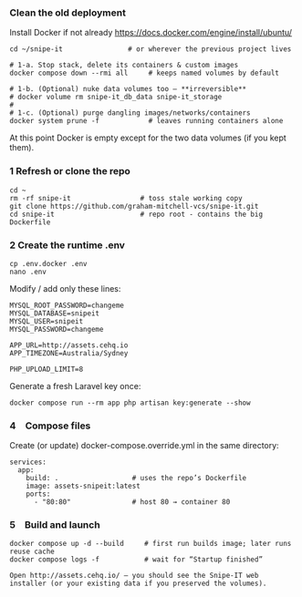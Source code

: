 ### Clean the old deployment

Install Docker if not already https://docs.docker.com/engine/install/ubuntu/

```
cd ~/snipe-it                # or wherever the previous project lives

# 1-a. Stop stack, delete its containers & custom images
docker compose down --rmi all     # keeps named volumes by default

# 1-b. (Optional) nuke data volumes too – **irreversible**
# docker volume rm snipe-it_db_data snipe-it_storage
#
# 1-c. (Optional) purge dangling images/networks/containers
docker system prune -f            # leaves running containers alone
```

At this point Docker is empty except for the two data volumes (if you kept them).

### 1 Refresh or clone the repo

```
cd ~
rm -rf snipe-it                 # toss stale working copy
git clone https://github.com/graham-mitchell-vcs/snipe-it.git
cd snipe-it                     # repo root - contains the big Dockerfile
```

### 2 Create the runtime .env

```
cp .env.docker .env
nano .env
```

Modify / add only these lines:
```
MYSQL_ROOT_PASSWORD=changeme
MYSQL_DATABASE=snipeit
MYSQL_USER=snipeit
MYSQL_PASSWORD=changeme

APP_URL=http://assets.cehq.io
APP_TIMEZONE=Australia/Sydney

PHP_UPLOAD_LIMIT=8
```

Generate a fresh Laravel key once:

```
docker compose run --rm app php artisan key:generate --show
```

### 4 Compose files

Create (or update) docker-compose.override.yml in the same directory:

```
services:
  app:
    build: .                  # uses the repo’s Dockerfile
    image: assets-snipeit:latest
    ports:
      - "80:80"               # host 80 → container 80
```

### 5 Build and launch

```
docker compose up -d --build     # first run builds image; later runs reuse cache
docker compose logs -f           # wait for “Startup finished”

Open http://assets.cehq.io/ – you should see the Snipe-IT web installer (or your existing data if you preserved the volumes).
```
